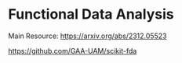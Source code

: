# Functional Data Analysis

Main Resource:
https://arxiv.org/abs/2312.05523

https://github.com/GAA-UAM/scikit-fda
